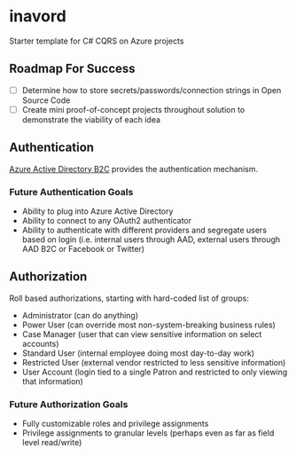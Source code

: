# inavord

Starter template for C# CQRS on Azure projects

## Roadmap For Success

- [ ] Determine how to store secrets/passwords/connection strings in Open Source Code
- [ ] Create mini proof-of-concept projects throughout solution to demonstrate the viability of each idea

## Authentication

[Azure Active Directory B2C](https://azure.microsoft.com/en-us/services/active-directory-b2c/) provides the authentication mechanism.

### Future Authentication Goals

- Ability to plug into Azure Active Directory
- Ability to connect to any OAuth2 authenticator
- Ability to authenticate with different providers and segregate users based on login (i.e. internal users through AAD, external users through AAD B2C  or Facebook or Twitter)

## Authorization

Roll based authorizations, starting with hard-coded list of groups:

- Administrator (can do anything)
- Power User (can override most non-system-breaking business rules)
- Case Manager (user that can view sensitive information on select accounts)
- Standard User (internal employee doing most day-to-day work)
- Restricted User (external vendor restricted to less sensitive information)
- User Account (login tied to a single Patron and restricted to only viewing that information)

### Future Authorization Goals

- Fully customizable roles and privilege assignments
- Privilege assignments to granular levels (perhaps even as far as field level read/write)
